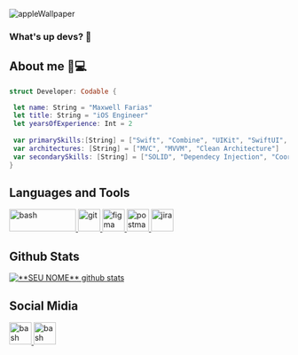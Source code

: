 ![appleWallpaper](https://user-images.githubusercontent.com/40673749/214223068-e5abec1f-8456-4980-aff3-3e3779541d99.jpg)

### What's up devs? 🤙

## About me 📱💻

```swift
struct Developer: Codable {

 let name: String = "Maxwell Farias"
 let title: String = "iOS Engineer"
 let yearsOfExperience: Int = 2
 
 var primarySkills:[String] = ["Swift", "Combine", "UIKit", "SwiftUI", "Unit/UI Testing"] 
 var architectures: [String] = ["MVC", "MVVM", "Clean Architecture"]
 var secondarySkills: [String] = ["SOLID", "Dependecy Injection", "Coordinator", "Factory Pattern"]
}
```

## Languages and Tools
<p align="left"> <a href="https://docs.swift.org/swift-book//" target="_blank"> <img src="https://www.vectorlogo.zone/logos/swift/swift-horizontal.svg" alt="bash"width="120" height="40"/> <a href="https://git-scm.com/" target="_blank"> <img src="https://www.vectorlogo.zone/logos/git-scm/git-scm-icon.svg" alt="git" width="40" height="40"/> <a href="https://www.figma.com/" target="_blank"> <img src="https://www.vectorlogo.zone/logos/figma/figma-icon.svg" alt="figma" width="40" height="40"/> </a>  <a href="https://www.postman.com/" target="_blank"> <img src="https://www.vectorlogo.zone/logos/getpostman/getpostman-icon.svg" alt="postman" width="40" height="40"/> </a> <a href="https://www.jira.com/" target="_blank"> <img src="https://www.vectorlogo.zone/logos/atlassian_jira/atlassian_jira-icon.svg" alt="jira" width="40" height="40"/> </a> 
</p>

## **Github Stats**

<a href="https://github.com/maxwellfarias">
 <img align="center" src="https://github-readme-stats.vercel.app/api?username=maxwellfarias&show_icons=true&theme=algolia&line_height=28" alt="**SEU NOME** github stats"/>
</a>

## Social Midia
<p align="left"> <a href="https://www.linkedin.com/in/maxwell-santos-farias-406082214/" target="_blank"> <img src="https://www.vectorlogo.zone/logos/linkedin/linkedin-tile.svg" alt="bash"width="40" height="40"/> <a href="https://www.instagram.com/maxwell_farias_/?next=%2F"> <img src="https://www.vectorlogo.zone/logos/instagram/instagram-icon.svg" alt="bash"width="40" height="40"/>
</p>
